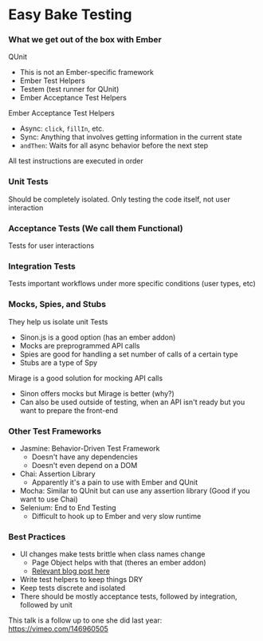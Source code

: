 # Easy Bake Testing
### What we get out of the box with Ember
QUnit
- This is not an Ember-specific framework
- Ember Test Helpers
- Testem (test runner for QUnit)
- Ember Acceptance Test Helpers

Ember Acceptance Test Helpers
- Async: `click`, `fillIn`, etc.
- Sync: Anything that involves getting information in the current state
- `andThen`: Waits for all async behavior before the next step

All test instructions are executed in order

### Unit Tests
Should be completely isolated. Only testing the code itself, not user interaction

### Acceptance Tests (We call them Functional)
Tests for user interactions

### Integration Tests
Tests important workflows under more specific conditions (user types, etc)

### Mocks, Spies, and Stubs
They help us isolate unit Tests
- Sinon.js is a good option (has an ember addon)
- Mocks are preprogrammed API calls
- Spies are good for handling a set number of calls of a certain type
- Stubs are a type of Spy

Mirage is a good solution for mocking API calls
- Sinon offers mocks but Mirage is better (why?)
- Can also be used outside of testing, when an API isn't ready but you want to prepare the front-end

### Other Test Frameworks
- Jasmine: Behavior-Driven Test Framework
  - Doesn't have any dependencies
  - Doesn't even depend on a DOM
- Chai: Assertion Library
  - Apparently it's a pain to use with Ember and QUnit
- Mocha: Similar to QUnit but can use any assertion library (Good if you want to use Chai)
- Selenium: End to End Testing
  - Difficult to hook up to Ember and very slow runtime

### Best Practices
- UI changes make tests brittle when class names change
  - Page Object helps with that (theres an ember addon)
  - [Relevant blog post here](http://martinfowler.com/bliki/PageObject.html)
- Write test helpers to keep things DRY
- Keep tests discrete and isolated
- There should be mostly acceptance tests, followed by integration, followed by unit

This talk is a follow up to one she did last year: https://vimeo.com/146960505
